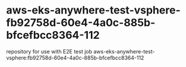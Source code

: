 # aws-eks-anywhere-test-vsphere-fb92758d-60e4-4a0c-885b-bfcefbcc8364-112
repository for use with E2E test job aws-eks-anywhere-test-vsphere:fb92758d-60e4-4a0c-885b-bfcefbcc8364-112
